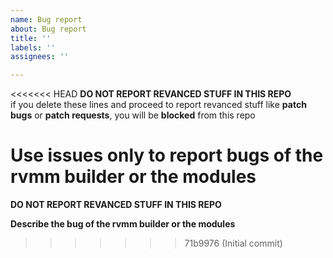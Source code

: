 ```yaml
---
name: Bug report
about: Bug report
title: ''
labels: ''
assignees: ''

---
```


<<<<<<< HEAD
**DO NOT REPORT REVANCED STUFF IN THIS REPO**  
if you delete these lines and proceed to report revanced stuff like **patch bugs** or **patch requests**, you will be **blocked** from this repo

Use issues only to report bugs of the rvmm builder or the modules
=======
**DO NOT REPORT REVANCED STUFF IN THIS REPO**

**Describe the bug of the rvmm builder or the modules**
>>>>>>> 71b9976 (Initial commit)
